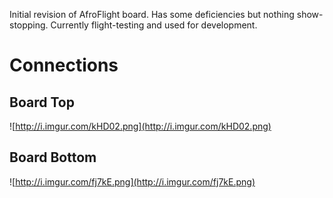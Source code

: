 Initial revision of AfroFlight board. Has some deficiencies but nothing show-stopping. Currently flight-testing and used for development.

# Connections #

## Board Top ##
![http://i.imgur.com/kHD02.png](http://i.imgur.com/kHD02.png)

## Board Bottom ##
![http://i.imgur.com/fj7kE.png](http://i.imgur.com/fj7kE.png)